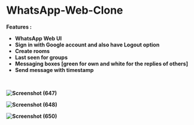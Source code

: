 # WhatsApp-Web-Clone

<b>Features :
- WhatsApp Web UI
- Sign in with Google account and also have Logout option
- Create rooms
- Last seen for groups
- Messaging boxes [green for own and white for the replies of others]
- Send message with timestamp 
<br/>


![Screenshot (647)](https://user-images.githubusercontent.com/76867403/168461280-e3f10edd-64c0-4b24-b94a-a529eedf20e0.png)

![Screenshot (648)](https://user-images.githubusercontent.com/76867403/168461283-b299f307-5516-4880-9d77-9ac64a6bbd3b.png)

![Screenshot (650)](https://user-images.githubusercontent.com/76867403/168461286-6e3aa726-7f48-4cd7-80c5-e7083eab5182.png)

